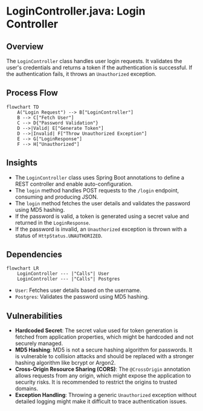 # LoginController.java: Login Controller

## Overview
The `LoginController` class handles user login requests. It validates the user's credentials and returns a token if the authentication is successful. If the authentication fails, it throws an `Unauthorized` exception.

## Process Flow
```mermaid
flowchart TD
    A("Login Request") --> B["LoginController"]
    B --> C["Fetch User"]
    C --> D{"Password Validation"}
    D -->|Valid| E["Generate Token"]
    D -->|Invalid| F["Throw Unauthorized Exception"]
    E --> G["LoginResponse"]
    F --> H["Unauthorized"]
```

## Insights
- The `LoginController` class uses Spring Boot annotations to define a REST controller and enable auto-configuration.
- The `login` method handles POST requests to the `/login` endpoint, consuming and producing JSON.
- The `login` method fetches the user details and validates the password using MD5 hashing.
- If the password is valid, a token is generated using a secret value and returned in the `LoginResponse`.
- If the password is invalid, an `Unauthorized` exception is thrown with a status of `HttpStatus.UNAUTHORIZED`.

## Dependencies
```mermaid
flowchart LR
    LoginController --- |"Calls"| User
    LoginController --- |"Calls"| Postgres
```

- `User`: Fetches user details based on the username.
- `Postgres`: Validates the password using MD5 hashing.

## Vulnerabilities
- **Hardcoded Secret**: The secret value used for token generation is fetched from application properties, which might be hardcoded and not securely managed.
- **MD5 Hashing**: MD5 is not a secure hashing algorithm for passwords. It is vulnerable to collision attacks and should be replaced with a stronger hashing algorithm like bcrypt or Argon2.
- **Cross-Origin Resource Sharing (CORS)**: The `@CrossOrigin` annotation allows requests from any origin, which might expose the application to security risks. It is recommended to restrict the origins to trusted domains.
- **Exception Handling**: Throwing a generic `Unauthorized` exception without detailed logging might make it difficult to trace authentication issues.
